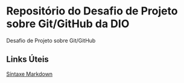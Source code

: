 # Repositório do Desafio de Projeto sobre Git/GitHub da DIO
Desafio de Projeto sobre Git/GitHub

## Links Úteis
[Síntaxe Markdown](https://www.markdownguide.org/basic-syntax/)
